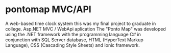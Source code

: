 # pontomap MVC/API

A web-based time clock system this was my final project to graduate in college.
Asp.NET MVC / WebApi aplication
The "Ponto Map" was developed using the .NET framework with the programming language 
C# in conjunction with SQL Server database, HTML (HyperText Markup Language),
CSS (Cascading Style Sheets) and Ionic framework. 
